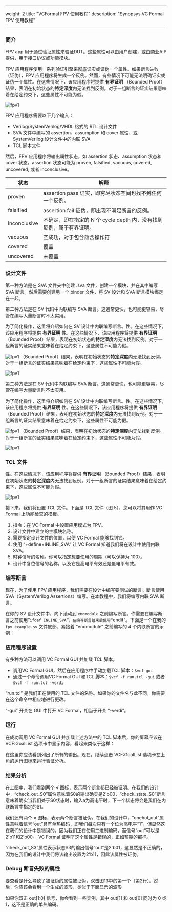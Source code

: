 
---
weight: 2
title: "VCFormal FPV 使用教程"
description: "Synopsys VC Formal FPV 使用教程"


---

### 简介

FPV app 用于通过验证属性来验证DUT。这些属性可以由用户创建，或由商业AIP提供，用于接口协议或功能模块。

FPV 应用程序使用一系列验证引擎来彻底证实或证伪一个属性。如果断言失败（证伪），FPV 应用程序将生成一个反例。然而，有些情况下可能无法明确证实或证伪一个属性。在这些情况下，该应用程序将提供 **有界证明** （Bounded Proof）结果，表明在初始状态的**特定深度**内无法找到反例。对于一组断言的证实结果意味着在给定约束下，这些属性不可能为假。

![fpv1](https://cdn.jsdelivr.net/gh/easyformal/easyformal-site@master/content/zh/formal_app/fpv/image/fpv1.png)

FPV 应用程序需要以下几个输入：

- Verilog/SystemVerilog/VHDL 格式的 RTL 设计文件
- SVA 文件中编写的 assertion、assumption 和 cover 属性，或 SystemVerilog 设计文件中的内联 SVA
- TCL 脚本文件

然后，FPV 应用程序将输出属性状态，如 assertion 状态、assumption 状态和 cover 状态。assertion 状态可能为 proven, falsified, vacuous,
covered, uncovered, 或者 inconclusive。

| 状态 | 解释 |
| ---- | ---- |
proven | assertion pass 证实，即穷尽状态空间也找不到任何一个反例。|
falsified | assertion fail 证伪，即出现不满足断言的反例。|
inconclusive | 不确定，即在指定的 N 个 cycle depth 内，没有找到反例，属于有界证明。|
vacuous | 空成功，对于包含蕴含操作符|-> |=>的property，如果 antecedent（先行算子）一直未被触发，因此一定不会出现反例，此时为 vacuous success。 |
covered | 覆盖 |
uncovered | 未覆盖 |

### 设计文件

第一种方法是在 SVA 文件夹中创建 .sva 文件，创建一个模块，并在其中编写 SVA 断言。然后需要创建另一个 binder 文件，将 SV 设计和 SVA 断言模块绑定在一起。

第二种方法是在 SV 代码中内联编写 SVA 断言。这通常更快，也可能更容易，尽管在编写大量断言时不太实用。

为了简化操作，这里将介绍如何在 SV 设计中内联编写断言。性。在这些情况下，该应用程序将提供 **有界证明** 性。在这些情况下，该应用程序将提供 **有界证明** （Bounded Proof）结果，表明在初始状态的**特定深度**内无法找到反例。对于一组断言的证实结果意味着在给定约束下，这些属性不可能为假。

![fpv1](https://cdn.jsdelivr.net/gh/easyformal/easyformal-site@master/content/zh/formal_app/fpv/image/fpv1.png)
（Bounded Proof）结果，表明在初始状态的**特定深度**内无法找到反例。对于一组断言的证实结果意味着在给定约束下，这些属性不可能为假。

![fpv1](https://cdn.jsdelivr.net/gh/easyformal/easyformal-site@master/content/zh/formal_app/fpv/image/fpv1.png)


第二种方法是在 SV 代码中内联编写 SVA 断言。这通常更快，也可能更容易，尽管在编写大量断言时不太实用。

为了简化操作，这里将介绍如何在 SV 设计中内联编写断言。性。在这些情况下，该应用程序将提供 **有界证明** 性。在这些情况下，该应用程序将提供 **有界证明** （Bounded Proof）结果，表明在初始状态的**特定深度**内无法找到反例。对于一组断言的证实结果意味着在给定约束下，这些属性不可能为假。

![fpv1](https://cdn.jsdelivr.net/gh/easyformal/easyformal-site@master/content/zh/formal_app/fpv/image/fpv1.png)
（Bounded Proof）结果，表明在初始状态的**特定深度**内无法找到反例。对于一组断言的证实结果意味着在给定约束下，这些属性不可能为假。

![fpv1](https://cdn.jsdelivr.net/gh/easyformal/easyformal-site@master/content/zh/formal_app/fpv/image/fpv1.png)


### TCL 文件
性。在这些情况下，该应用程序将提供 **有界证明** （Bounded Proof）结果，表明在初始状态的**特定深度**内无法找到反例。对于一组断言的证实结果意味着在给定约束下，这些属性不可能为假。

![fpv1](https://cdn.jsdelivr.net/gh/easyformal/easyformal-site@master/content/zh/formal_app/fpv/image/fpv1.png)

接下来，我们将设置 TCL ⽂件。下⾯是 TCL ⽂件（图 5），您可以将其⽤作 VC Formal 上功能检查的模板。

<!-- ![alt text](Aspose.Words.92948dad-5a71-4124-9ea8-5b069112310c.006-1.jpeg) -->


1. 指令：在 VC Formal 中设置应用模式为 FPV。
2. 设计文件中建立的主模块名称。
3. 需要指定设计文件的位置，以便 VC Formal 能够找到它。
4. 使用 “+define+INLINE_SVA” 让 VC Formal 知道我们将在设计中使用内联 SVA。
5. 时钟信号的名称。你可以指定想要使用的周期（可以保持为 100）。
6. 设计中复位信号的名称，以及它是高电平有效还是低电平有效。

### 编写断言

现在，为了使用 FPV 应用程序，我们需要在设计中编写要测试的断言。断言使用 SVA（SystemVerilog Assertions）编写。在本教程中，我们将编写内联 SVA 断言。

在你的 SV 设计文件中，向下滚动到 `endmodule` 之前编写断言。你需要在编写断言之前使用“`ifdef INLINE_SVA”，在编写断言结束后使用“`endif”。下面是一个在我的 `fpv_example.sv` 文件底部、紧接着 “endmodule” 之前编写的 4 个内联断言的示例：

### 应用程序设置

有多种方法可以调用 VC Formal GUI 并加载 TCL 脚本。

- 调⽤VC Formal GUI，然后在应⽤程序中⼿动加载TCL 脚本：`$vcf-gui`
- 通过⼀个命令调⽤VC Formal GUI 和TCL 脚本：`$vcf -f run.tcl -gui` 或者 `$vcf -f run.tcl -verdi`

“run.tcl” 是我们正在使用的 TCL 文件的名称。如果你的文件名与此不同，你需要在这个命令中相应地进行更改。

“-gui” 开关在 GUI 中打开 VC Formal，相当于开关 “-verdi”。

### 运行

在成功调用 VC Formal GUI 并加载上述方法中的 TCL 脚本后，你的屏幕应该在 VCF:GoalList 选项卡中显示内容，看起来类似于这样：

<!-- ![alt text](Aspose.Words.92948dad-5a71-4124-9ea8-5b069112310c.021-1.jpeg) -->

在这里你应该看到列出了所有的输出。现在，继续点击 VCF:GoalList 选项卡左上角的运行图标来运行验证分析。

### 结果分析

<!-- ![alt text](Aspose.Words.92948dad-5a71-4124-9ea8-5b069112310c.023-1.jpeg) -->

在上图中，我们看到两个 √ 图标，表示两个断言都已经被证明。在我们的设计中，“check_out_S0”属性意味着S0的输出确实是2'b00，“check_state_S0”断言意味着确实当我们处于S0状态时，输入a为高电平时，下一个状态将会是我们在内联断言中指定的S1。

我们还有两个 × 图标，表示两个断言被证伪。在我们的设计中，“onehot_out”属性意味着信号“out”具有单热编码，即我们每次只有一个位为高电平“1”，但显然这在我们的设计中是错误的，因为我们正在使用二进制编码，而信号“out”可以是2'b11和2'b00。 VC Formal 证明了这个属性是错误的，正如预期的那样。

“check_out_S3”属性表示状态S3的输出信号“out”是2'b01，这显然是不正确的，因为在我们的设计中我们将该输出设置为2'b11，因此该属性被证伪。


### Debug 断言失败的属性

要查看是什么导致了被证伪的属性被证伪，双击图13中的第一个（第2行）。然后，你应该会看到一个生成的波形，类似于下面显示的波形

<!-- ![alt text](Aspose.Words.92948dad-5a71-4124-9ea8-5b069112310c.030-1.jpeg) -->

如果你双击 out[1:0] 信号，你会看到一些实例，其中 out[1] 和 out[0] 同时为 0 或 1，这不是正确的单热编码。

<!-- ![alt text](Aspose.Words.92948dad-5a71-4124-9ea8-5b069112310c.031-1.jpeg) -->